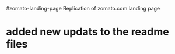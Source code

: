 #zomato-landing-page
Replication of zomato.com landing page

# added new updats to the readme files
